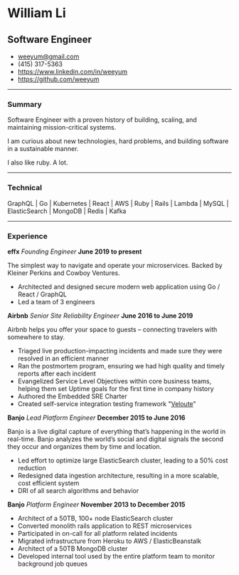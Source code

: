 # William Li
## Software Engineer

* [weeyum@gmail.com](mailto:weeyum@gmail.com)
* (415) 317-5363
* https://www.linkedin.com/in/weeyum
* https://github.com/weeyum

------

### Summary

Software Engineer with a proven history of building, scaling, and maintaining mission-critical systems.

I am curious about new technologies, hard problems, and building software in a sustainable manner.

I also like ruby. A lot.

------

### Technical

GraphQL | Go | Kubernetes | React | AWS | Ruby | Rails | Lambda | MySQL | ElasticSearch | MongoDB | Redis | Kafka

------

### Experience

**effx** *Founding Engineer* __June 2019 to present__

  The simplest way to navigate and operate your microservices. Backed by Kleiner Perkins and Cowboy Ventures.

- Architected and designed secure modern web application using Go / React / GraphQL
- Led a team of 3 engineers

**Airbnb** *Senior Site Reliability Engineer* __June 2016 to June 2019__

  Airbnb helps you offer your space to guests – connecting travelers with somewhere to stay.

- Triaged live production-impacting incidents and made sure they were resolved in an efficient manner
- Ran the postmortem program, ensuring we had high quality and timely reports after each incident
- Evangelized Service Level Objectives within core business teams, helping them set Uptime goals for the first time in company history
- Authored the Embedded SRE Charter
- Created self-service integration testing framework "[Veloute](https://www.linkedin.com/in/weeyum/detail/treasury/position:818731466/?entityUrn=urn%3Ali%3Afsd_profileTreasuryMedia%3A(ACoAABC5KDQBkhbD-eHXB3jynCUId6PLnIWq2_4%2C1556683140907)&parentEntityUrn=urn%3Ali%3Afsd_profilePosition%3A(ACoAABC5KDQBkhbD-eHXB3jynCUId6PLnIWq2_4%2C818731466)&section=position%3A818731466&treasuryCount=1&lipi=urn%3Ali%3Apage%3Ad_flagship3_profile_view_base%3Bs6lW2BzjTAG80cEnXc%2BIiA%3D%3D&licu=urn%3Ali%3Acontrol%3Ad_flagship3_profile_view_base-treasury_thumbnail_cell)"

**Banjo** *Lead Platform Engineer* __December 2015 to June 2016__

  Banjo is a live digital capture of everything that’s happening in the world in real-time.
  Banjo analyzes the world’s social and digital signals the second they occur and organizes them by time and location.

  - Led effort to optimize large ElasticSearch cluster, leading to a 50% cost reduction
  - Redesigned data ingestion architecture, resulting in a more scalable, cost efficient system
  - DRI of all search algorithms and behavior

**Banjo** *Platform Engineer* __November 2013 to December 2015__

  - Architect of a 50TB, 100+ node ElasticSearch cluster
  - Converted monolith rails application to REST microservices
  - Participated in on-call for all platform related incidents
  - Migrated infrastructure from Heroku to AWS / ElasticBeanstalk
  - Architect of a 50TB MongoDB cluster
  - Developed internal tool used by the entire platform team to monitor background job queues

